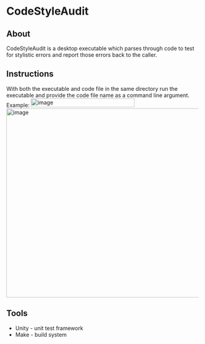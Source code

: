 # CodeStyleAudit
## About
CodeStyleAudit is a desktop executable which parses through code to test for stylistic errors and report those errors back to the caller.

## Instructions
With both the executable and code file in the same directory run the executable and provide the code file name as a command line argument.
Example:
<img width="272" height="23" alt="image" src="https://github.com/user-attachments/assets/15a5bd3b-d393-4ad1-a2af-f34fa21947c6" />
<img width="613" height="496" alt="image" src="https://github.com/user-attachments/assets/72fc32c8-8125-4b75-9f07-607bc366940b" />

## Tools
* Unity - unit test framework
* Make - build system
